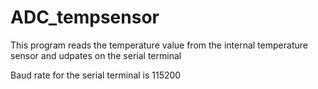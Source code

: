 ADC_tempsensor
==============


This program reads the temperature value from the internal temperature sensor and udpates on the serial terminal

Baud rate for the serial terminal is 115200
